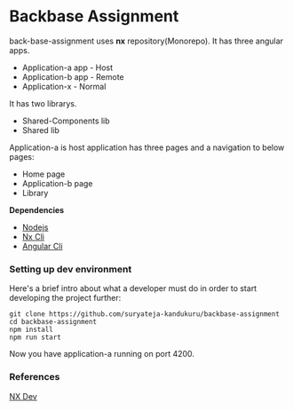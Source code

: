 # Backbase Assignment

back-base-assignment uses **nx** repository(Monorepo). It has three angular apps.

- Application-a app - Host
- Application-b app - Remote
- Application-x - Normal

It has two librarys.

- Shared-Components lib
- Shared lib

Application-a is host application  has three pages and a navigation to below pages:
- Home page
- Application-b page
- Library 

**Dependencies**

- [Nodejs](https://nodejs.org/en/download/)
- [Nx Cli](https://www.npmjs.com/package/@nrwl/cli)
- [Angular Cli](https://www.npmjs.com/package/@angular/cli)


### Setting up dev environment
Here's a brief intro about what a developer must do in order to start developing the project further:


    git clone https://github.com/suryateja-kandukuru/backbase-assignment
    cd backbase-assignment
    npm install
    npm run start

Now you have application-a running on port 4200.

### References

[NX Dev](https://nx.dev/)
